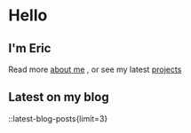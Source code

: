 # Hello

## I'm Eric

Read more [about me](/about) , or see my latest [projects](/projects)

## Latest on my blog

::latest-blog-posts{limit=3}